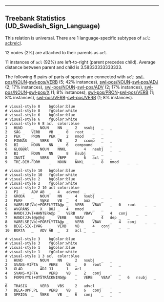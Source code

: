 

--------------------------------------------------------------------------------

## Treebank Statistics (UD_Swedish_Sign_Language)

This relation is universal.
There are 1 language-specific subtypes of `acl`: [acl:relcl]().

12 nodes (2%) are attached to their parents as `acl`.

11 instances of `acl` (92%) are left-to-right (parent precedes child).
Average distance between parent and child is 3.58333333333333.

The following 6 pairs of parts of speech are connected with `acl`: [swl-pos/NOUN]()-[swl-pos/VERB]() (5; 42% instances), [swl-pos/NOUN]()-[swl-pos/ADJ]() (2; 17% instances), [swl-pos/NOUN]()-[swl-pos/ADV]() (2; 17% instances), [swl-pos/NOUN]()-[swl-pos/X]() (1; 8% instances), [swl-pos/PRON]()-[swl-pos/VERB]() (1; 8% instances), [swl-pos/VERB]()-[swl-pos/VERB]() (1; 8% instances).


~~~ conllu
# visual-style 8	bgColor:blue
# visual-style 8	fgColor:white
# visual-style 6	bgColor:blue
# visual-style 6	fgColor:white
# visual-style 6 8 acl	color:blue
1	HUND	_	NOUN	NN	_	2	nsubj	_	_
2	SÅG	_	VERB	VB	_	0	root	_	_
3	PEK	_	PRON	PEK	_	2	nmod	_	_
4	FINNAS	_	VERB	VB	_	2	ccomp	_	_
5	BI	_	NOUN	NN	_	6	compound	_	_
6	GLOB@kl	_	NOUN	NNKL	_	4	nsubj	_	_
7	BI	_	NOUN	NN	_	8	nsubj	_	_
8	INUTI	_	VERB	VBPP	_	6	acl	_	_
9	TRE-DIM-FORM	_	NOUN	NNKL	_	8	nmod	_	_

~~~


~~~ conllu
# visual-style 10	bgColor:blue
# visual-style 10	fgColor:white
# visual-style 2	bgColor:blue
# visual-style 2	fgColor:white
# visual-style 2 10 acl	color:blue
1	PI	_	ADV	AB	_	4	advmod	_	_
2	GRODA	_	NOUN	NN	_	4	nsubj	_	_
3	PERF	_	VERB	VB	_	4	aux	_	_
4	VARELSE(Vb)+FÖRFLYTTA@p	_	VERB	VBAV	_	0	root	_	_
5	AVGRÄNS	_	X	BOJ	_	4	nmod	_	_
6	HAND(JJv)+HANTERA@p	_	VERB	VBAV	_	4	conj	_	_
7	HAND(JJv)@p@hd	_	VERB	VBAV	_	4	dep	_	_
8	VARELSE(Vb)+FÖRFLYTTA@p	_	VERB	VBAV	_	4	conj	_	_
9	BEGE-SIG-IVÄG	_	VERB	VB	_	4	conj	_	_
10	BORTA	_	ADV	AB	_	2	acl	_	_

~~~


~~~ conllu
# visual-style 3	bgColor:blue
# visual-style 3	fgColor:white
# visual-style 1	bgColor:blue
# visual-style 1	fgColor:white
# visual-style 1 3 acl	color:blue
1	HUND	_	NOUN	NN	_	2	nsubj	_	_
2	SVANS-VIFTA	_	VERB	VB	_	0	root	_	_
3	GLAD	_	ADJ	JJ	_	1	acl	_	_
4	SVANS-VIFTA	_	VERB	VB	_	2	conj	_	_
5	FORM(YYb)+UTSTRÄCKNING@p	_	VERB	VBAV	_	6	nsubj	_	_
6	TRASIG	_	VERB	VBS	_	2	advcl	_	_
7	DELA-UPP.PL	_	VERB	VB	_	6	conj	_	_
8	SPRIDA	_	VERB	VB	_	6	conj	_	_

~~~


